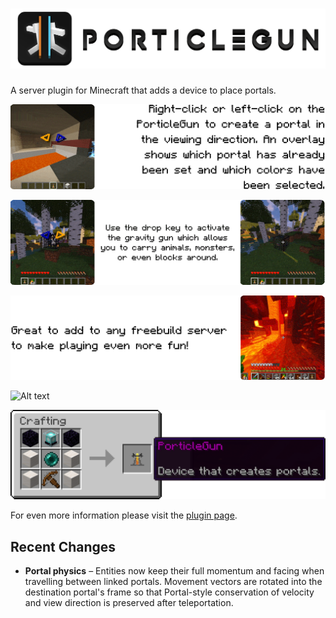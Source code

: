 # ![Alt text](https://raw.githubusercontent.com/nurkert/PorticleGun/main/images/porticlegun_banner.png)
 A server plugin for Minecraft that adds a device to place portals.
 
![Alt text](https://raw.githubusercontent.com/nurkert/PorticleGun/main/images/basic_preview.gif)

![Alt text](https://raw.githubusercontent.com/nurkert/PorticleGun/main/images/gravity_preview.gif)

![Alt text](https://raw.githubusercontent.com/nurkert/PorticleGun/main/images/freebuild_showcase.gif)

![Alt text](https://raw.githubusercontent.com/nurkert/PorticleGun/main/images/change_settings.gif)

![Alt text](https://raw.githubusercontent.com/nurkert/PorticleGun/main/images/crafting_recipe.png)

For even more information please visit the [plugin page](https://www.spigotmc.org/resources/porticlegun-1-9.107796/).

## Recent Changes

* **Portal physics** – Entities now keep their full momentum and facing when travelling between linked portals. Movement vectors are rotated into the destination portal's frame so that Portal-style conservation of velocity and view direction is preserved after teleportation.
